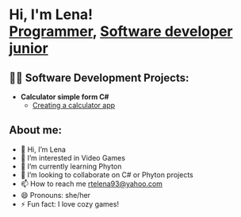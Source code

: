 <h1>Hi, I'm Lena! <br/><a href="https://github.com/Lena993/ElenaRatoi">Programmer</a>, <a href="https://www.linkedin.com/in/elena-ratoi-a73359230">Software developer junior</a>
<h2>👨‍💻 Software Development Projects:</h2>

- <b>Calculator simple form C#</b>
  - [Creating a calculator app](https://github.com/Lena993/Calculator)



<h2></h2>

<h2> About me:</h2>

- 👋 Hi, I’m Lena
- 👀 I’m interested in Video Games
- 🌱 I’m currently learning Phyton
- 💞️ I’m looking to collaborate on C# or Phyton projects
- 📫 How to reach me rtelena93@yahoo.com
- 😄 Pronouns: she/her
- ⚡ Fun fact: I love cozy games!

<!---
Lena993/Lena993 is a ✨ special ✨ repository because its `README.md` (this file) appears on your GitHub profile.
You can click the Preview link to take a look at your changes.
--->
